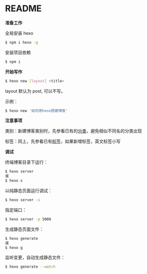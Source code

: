 # README

**准备工作**

全局安装 hexo

```bash
$ npm i hexo -g
```

安装项目依赖

```bash
$ npm i
```

**开始写作**

```bash
$ hexo new [layout] <title>
```

layout 默认为 post, 可以不写。

示例：

```bash
$ hexo new '如何用hexo搭建博客'
```

**注意事项**

类别：新建博客类别时，先参看已有的[分类](http://guyunxiang.me/categories/)，避免相似不同名的分类出现

标签：同上，先参看已有[标签](http://guyunxiang.me/tags/)，如果新增标签，英文标签小写

**调试**

终端博客目录下运行：

```bash
$ hexo server
或
$ hexo s
```

以纯静态页面运行调试：

```bash
$ hexo server -s
```

指定端口：

```bash
$ hexo server -p 5000
```

生成静态页面文件：

```bash
$ hexo generate
或
$ hexo g
```

监听变更，自动生成静态文件：

```bash
$ hexo generate --watch
```
